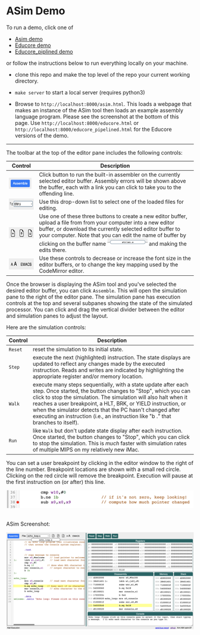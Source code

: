 # ASim Demo

To run a demo, click one of

* [Asim demo](https://people.csail.mit.edu/cjt/asim/asim.html)
* [Educore demo](https://people.csail.mit.edu/cjt/asim/educore.html)
* [Educore_piplined demo](https://people.csail.mit.edu/cjt/asim/educore_pipelined.html)

or follow the instructions below to run everything locally
on your machine.

* clone this repo and make the top level of the repo your current
  working directory.

* `make server` to start a local server (requires python3)

* Browse to `http://localhost:8000/asim.html`.  This loads a webpage
that makes an instance of the ASim tool then loads an example assembly
language program.  Please see the screenshot at the bottom of this page.
Use `http://localhost:8000/educore.html` or `http://localhost:8000/educore_pipelined.html`
for the Educore versions of the demo.

<hr>

The toolbar at the top of the
editor pane includes the following controls:

| Control | Description |
| --- | --- |
| <img height="30" src="/docs/assemble_button.png"/> | Click button to run the built-in assembler on the currently selected editor buffer. Assembly errors will be shown above the buffer, each with a link you can click to take you to the offending line.|
| <img height="30" src="/docs/select_buffer.png"/> | Use this drop-down list to select one of the loaded files for editing. |
| <img height="30" src="/docs/file_controls.png"/> | Use one of these three buttons to create a new editor buffer, upload a file from from your computer into a new editor buffer, or download the currently selected editor buffer to your computer.  Note that you can edit the name of buffer by clicking on the buffer name <img height="20" src="/docs/buffer_name.png"/> and making the edits there. |
| <img height="30" src="/docs/editor_controls.png"/> | Use these controls to decrease or increase the font size in the editor buffers, or to change the key mapping used by the CodeMirror editor. |

Once the browser is displaying the ASim tool and you've selected the
desired editor buffer, you can click `Assemble`.  This will open the
simulation pane to the right of the editor pane.  The simulation pane
has execution controls at the top and several subpanes showing the
state of the simulated processor.  You can click and drag the vertical
divider between the editor and simulation panes to adjust the layout.

Here are the simulation controls:

| Control | Description |
| --- | --- |
| `Reset` | reset the simulation to its initial state. |
| `Step` | execute the next (highlighted) instruction.  The state displays are updated to reflect any changes made by the executed instruction.  Reads and writes are indicated by highlighting the appropriate register and/or memory location. |
| `Walk` | execute many steps sequentially, with a state update after each step.  Once started, the button changes to "Stop", which you can click to stop the simulation.  The simulation will also halt when it reaches a user breakpoint, a HLT, BRK, or YIELD instruction, or when the simulator detects that the PC hasn't changed after executing an instruction (i.e., an instruction like "b ." that branches to itself). |
| `Run` | like `Walk` but don't update state display after each instruction.  Once started, the button changes to "Stop", which you can click to stop the simulation.  This is *much* faster with simulation rates of multiple MIPS on my relatively new iMac. |

You can set a user breakpoint by clicking in the editor window to the
right of the line number.  Breakpoint locations are shown with a small
red circle.  Clicking on the red circle will remove the breakpoint.
Execution will pause at the first instruction on (or after) this line.

<img style="width: 700px;" src="/docs/breakpoint.png">

<br>ASim Screenshot:

<img src="/docs/asim.png">


